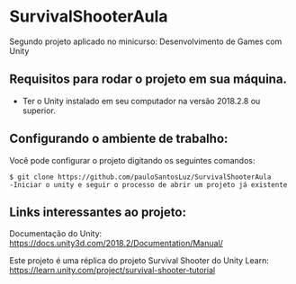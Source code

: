 SurvivalShooterAula
===========

  Segundo projeto aplicado no minicurso: Desenvolvimento de Games com Unity

Requisitos para rodar o projeto em sua máquina.
------------

- Ter o Unity instalado em seu computador na versão 2018.2.8 ou superior.

Configurando o ambiente de trabalho:
------------

Você pode configurar o projeto digitando os seguintes comandos:

    $ git clone https://github.com/pauloSantosLuz/SurvivalShooterAula
    -Iniciar o unity e seguir o processo de abrir um projeto já existente
    
Links interessantes ao projeto:
--------------------

Documentação do Unity: https://docs.unity3d.com/2018.2/Documentation/Manual/

Este projeto é uma réplica do projeto Survival Shooter do Unity Learn: https://learn.unity.com/project/survival-shooter-tutorial
